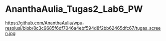 ﻿# AnanthaAulia_Tugas2_Lab6_PW

https://github.com/AnanthaAulia/wpu-resolusi/blob/8c3c9685f6df7046a4ebf594d8f2bb62465dfc67/tugas_screen.jpg

